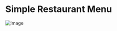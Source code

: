 # Simple Restaurant Menu

![Image]([URL](https://github.com/almasdelic/html-css/blob/main/Screenshot%202023-12-06%20200220.png)https://github.com/almasdelic/html-css/blob/main/Screenshot%202023-12-06%20200220.png)

